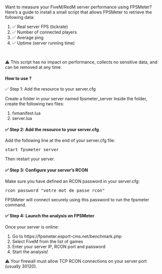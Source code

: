 <p>Want to measure your FiveM/RedM server performance using FPSMeter? Here’s a guide to install a small script that allows FPSMeter to retrieve the following data:</p>
<ol>
<li>✅ Real server FPS (tickrate)</li>
<li>✅ Number of connected players</li>
<li>✅ Average ping</li>
<li>✅ Uptime (server running time)</li>
</ol>
<br />
<p>⚠️ This script has no impact on performance, collects no sensitive data, and can be removed at any time.</p>

<h4>How to use ?</h4>
✅ Step 1: Add the resource to your server.cfg
<p></p>Create a folder in your server named fpsmeter_server Inside the folder, create the following two files:</p>
<ol>
<li>fxmanifest.lua</li>
<li>server.lua</li>
</ol>
<h4>✅ Step 2: Add the resource to your server.cfg</h4>
<p>Add the following line at the end of your server.cfg file:</p>
<pre>start fpsmeter_server</pre>
<p>Then restart your server.</p>
<h4>✅ Step 3: Configure your server’s RCON</h4>
<p>Make sure you have defined an RCON password in your server.cfg:</p>
<pre>rcon_password "votre_mot_de_passe_rcon"</code></pre>
<p>FPSMeter will connect securely using this password to run the fpsmeter command.</p>
<h4>✅ Step 4: Launch the analysis on FPSMeter</h4>
<p>Once your server is online:</p>
<ol>
<li>Go to https://fpsmeter.esport-cms.net/benchmark.php</li>
<li>Select FiveM from the list of games</li>
<li>Enter your server IP, RCON port and password</li>
<li>Start the analysis!</li>
</ol>
<p>⚠️ Your firewall must allow TCP RCON connections on your server port (usually 30120).</p>
